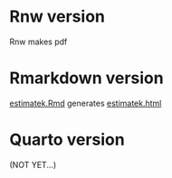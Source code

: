 # Rnw version

Rnw makes pdf

# Rmarkdown version

[estimatek.Rmd](estimatek.Rmd) generates [estimatek.html](https://cdn.rawgit.com/lgatto/spr/master/estimate/estimatek.html)

# Quarto version

(NOT YET...)
